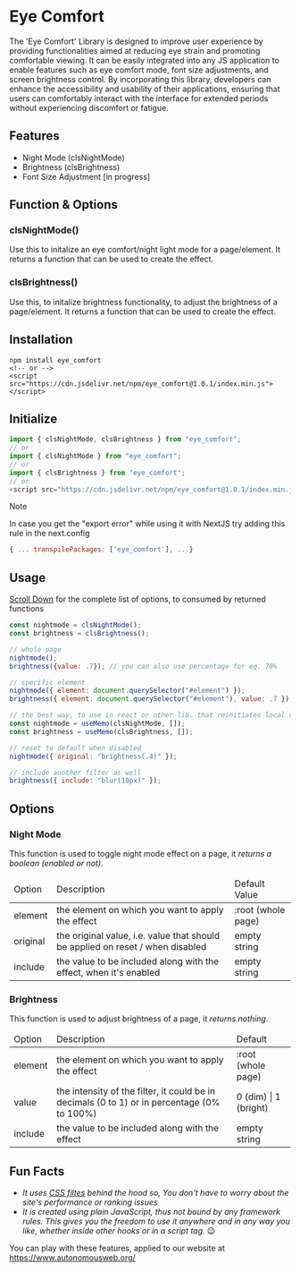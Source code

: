 # Eye Comfort
The 'Eye Comfort' Library is designed to improve user experience by providing functionalities aimed at reducing eye strain and promoting comfortable viewing. It can be easily integrated into any JS application to enable features such as eye comfort mode, font size adjustments, and screen brightness control. By incorporating this library, developers can enhance the accessibility and usability of their applications, ensuring that users can comfortably interact with the interface for extended periods without experiencing discomfort or fatigue.


## Features
- Night Mode (clsNightMode)
- Brightness (clsBrightness)
- Font Size Adjustment [in progress]


## Function & Options
### clsNightMode()
Use this to initalize an eye comfort/night light mode for a page/element. It returns a function that can be used to create the effect.
### clsBrightness()
Use this, to initalize brightness functionality, to adjust the brightness of a page/element. It returns a function that can be used to create the effect.


## Installation
```terminal
npm install eye_comfort
<!-- or -->
<script src="https://cdn.jsdelivr.net/npm/eye_comfort@1.0.1/index.min.js"></script>
```


## Initialize
```js
import { clsNightMode, clsBrightness } from "eye_comfort";
// or
import { clsNightMode } from "eye_comfort";
// or
import { clsBrightness } from "eye_comfort";
// or
<script src="https://cdn.jsdelivr.net/npm/eye_comfort@1.0.1/index.min.js"></script>
```
> [!NOTE]
> In case you get the "export error" while using it with NextJS try adding this rule in the next.config
> 
> ```js
> { ... transpilePackages: ['eye_comfort'], ...}
> ```



## Usage
<a href="#options">Scroll Down</a> for the complete list of options, to consumed by returned functions
```js
const nightmode = clsNightMode();
const brightness = clsBrightness();

// whole page
nightmode();
brightness({value: .7}); // you can also use percentage for eg. 70%

// specific element
nightmode({ element: document.querySelector("#element") });
brightness({ element: document.querySelector("#element"), value: .7 }); // you can also use percentage for eg. 70%

// the best way, to use in react or other lib. that reinitiates local variable on state change, is to use it with a hook that can memoize/cache the output
const nightmode = useMemo(clsNightMode, []);
const brightness = useMemo(clsBrightness, []);

// reset to default when disabled
nightmode({ original: "brightness(.4)" });

// include another filter as well
brightness({ include: "blur(10px)" });
```


## Options
### Night Mode
This function is used to toggle night mode effect on a page, it *returns a boolean (enabled or not)*.
<table>
  <thead>
    <tr>
      <td>Option</td>
      <td>Description</td>
      <td>Default Value</td>
    </tr>
  </thead>
  <tbody>
    <tr>
      <td>element</td>
      <td>the element on which you want to apply the effect</td>
      <td>:root (whole page)</td>
    </tr>
    <tr>
      <td>original</td>
      <td>the original value, i.e. value that should be applied on reset / when disabled</td>
      <td>empty string</td>
    </tr>
    <tr>
      <td>include</td>
      <td>the value to be included along with the effect, when it's enabled</td>
      <td>empty string</td>
    </tr>
  </tbody>
</table>

### Brightness
This function is used to adjust brightness of a page, it *returns nothing*.
<table>
  <thead>
    <tr>
      <td>Option</td>
      <td>Description</td>
      <td>Default</td>
    </tr>
  </thead>
  <tbody>
    <tr>
      <td>element</td>
      <td>the element on which you want to apply the effect</td>
      <td>:root (whole page)</td>
    </tr>
    <tr>
      <td>value</td>
      <td>
      the intensity of the filter, it could be in decimals (0 to 1) or in percentage (0% to 100%)
      </td>
      <td>0 (dim) | 1 (bright)</td>
    </tr>
    <tr>
      <td>include</td>
      <td>the value to be included along with the effect</td>
      <td>empty string</td>
    </tr>
  </tbody>
</table>


## Fun Facts
- _It uses <a target="_blank" href="https://developer.mozilla.org/en-US/docs/Web/CSS/filter">CSS filtes</a> behind the hood so, You don't have to worry about the site's performance or ranking issues_
- _It is created using plain JavaScript, thus not bound by any framework rules. This gives you the freedom to use it anywhere and in any way you like, whether inside other hooks or in a script tag._ :wink:


You can play with these features, applied to our website at https://www.autonomousweb.org/
